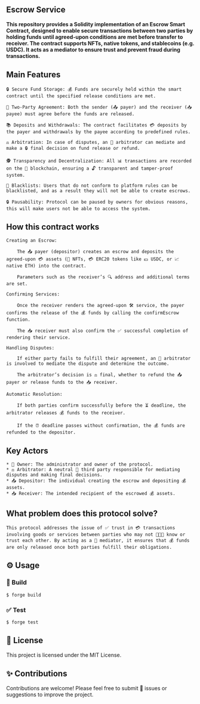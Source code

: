 ## Escrow Service

**This repository provides a Solidity implementation of an Escrow Smart Contract, designed to enable secure transactions between two parties by holding funds until agreed-upon conditions are met before transfer to receiver. The contract supports NFTs, native tokens, and stablecoins (e.g. USDC). It acts as a mediator to ensure trust and prevent fraud during transactions.**

## Main Features 

    🔒 Secure Fund Storage: 💰 Funds are securely held within the smart contract until the specified release conditions are met.

    🔧 Two-Party Agreement: Both the sender (📤 payer) and the receiver (📥 payee) must agree before the funds are released.

    📚 Deposits and Withdrawals: The contract facilitates 💳 deposits by the payer and withdrawals by the payee according to predefined rules.

    ⚖️ Arbitration: In case of disputes, an 🤷 arbitrator can mediate and make a 🔒 final decision on fund release or refund.

    🕵️ Transparency and Decentralization: All 📊 transactions are recorded on the 🔐 blockchain, ensuring a 🔓 transparent and tamper-proof system.

    🔧 Blacklists: Users that do not conform to platform rules can be blacklisted, and as a result they will not be able to create escrows.

    🔒 Pausability: Protocol can be paused by owners for obvious reasons, this will make users not be able to access the system.


## How this contract works

    Creating an Escrow:

        The 📤 payer (depositor) creates an escrow and deposits the agreed-upon 💳 assets (🔑 NFTs, 💳 ERC20 tokens like 💵 USDC, or 📈 native ETH) into the contract.

        Parameters such as the receiver’s 🔍 address and additional terms are set.

    Confirming Services:

        Once the receiver renders the agreed-upon 🛠️ service, the payer confirms the release of the 💰 funds by calling the confirmEscrow function.

        The 📥 receiver must also confirm the ✅ successful completion of rendering their service.

    Handling Disputes:

        If either party fails to fulfill their agreement, an 🤷 arbitrator is involved to mediate the dispute and determine the outcome.

        The arbitrator’s decision is ⚖️ final, whether to refund the 📤 payer or release funds to the 📥 receiver.

    Automatic Resolution:

        If both parties confirm successfully before the ⏳ deadline, the arbitrator releases 💰 funds to the receiver.

        If the ⏰ deadline passes without confirmation, the 💰 funds are refunded to the depositor.

## Key Actors
    * 🔧 Owner: The administrator and owner of the protocol.
    * ⚖️ Arbitrator: A neutral 🤷 third party responsible for mediating disputes and making final decisions.
    * 📤 Depositor: The individual creating the escrow and depositing 💰 assets.
    * 📥 Receiver: The intended recipient of the escrowed 💰 assets.

## What problem does this protocol solve?
    This protocol addresses the issue of ✅ trust in 💳 transactions involving goods or services between parties who may not 👨‍👩‍👦 know or trust each other. By acting as a 🤝 mediator, it ensures that 💰 funds are only released once both parties fulfill their obligations.

## ⚙️ Usage

### 🔨 Build

```shell
$ forge build
```

### ✅ Test

```shell
$ forge test
```

## 📜 License
This project is licensed under the MIT License. 

## ✨ Contributions
Contributions are welcome! Please feel free to submit 📝 issues or suggestions to improve the project.

